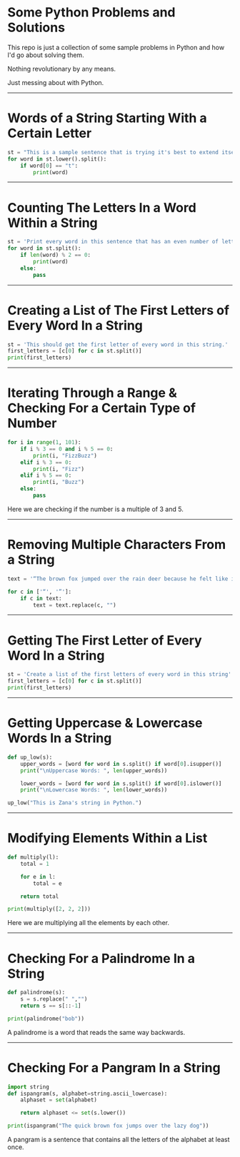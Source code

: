 # Some Python Problems and Solutions
This repo is just a collection of some sample problems in Python and how I'd go about solving them.

Nothing revolutionary by any means.

Just messing about with Python.

---
# Words of a String Starting With a Certain Letter
```python
st = "This is a sample sentence that is trying it's best to extend itself."
for word in st.lower().split():
    if word[0] == "t":
        print(word)
```
---
# Counting The Letters In a Word Within a String
```python
st = 'Print every word in this sentence that has an even number of letters'
for word in st.split():
    if len(word) % 2 == 0:
        print(word)
    else:
        pass
```
---
# Creating a List of The First Letters of Every Word In a String
```python
st = 'This should get the first letter of every word in this string.'
first_letters = [c[0] for c in st.split()]
print(first_letters)
```
---
# Iterating Through a Range & Checking For a Certain Type of Number
```python
for i in range(1, 101):
    if i % 3 == 0 and i % 5 == 0:
        print(i, "FizzBuzz")
    elif i % 3 == 0:
        print(i, "Fizz")
    elif i % 5 == 0:
        print(i, "Buzz")
    else:
        pass
```

Here we are checking if the number is a multiple of 3 and 5.

---
# Removing Multiple Characters From a String
```python
text = '“The brown fox jumped over the rain deer because he felt like it.”'

for c in ['“', '”']:
    if c in text:
        text = text.replace(c, "")
```
---
# Getting The First Letter of Every Word In a String
```python
st = 'Create a list of the first letters of every word in this string'
first_letters = [c[0] for c in st.split()]
print(first_letters)
```
---
# Getting Uppercase & Lowercase Words In a String
```python
def up_low(s):
    upper_words = [word for word in s.split() if word[0].isupper()]
    print("\nUppercase Words: ", len(upper_words))

    lower_words = [word for word in s.split() if word[0].islower()]
    print("\nLowercase Words: ", len(lower_words))

up_low("This is Zana's string in Python.")
```
---
# Modifying Elements Within a List
```python
def multiply(l):
    total = 1

    for e in l:
        total = e

    return total

print(multiply([2, 2, 2]))
```

Here we are multiplying all the elements by each other.

---
# Checking For a Palindrome In a String
```python
def palindrome(s):
    s = s.replace(" ","")
    return s == s[::-1]

print(palindrome("bob"))
```

A palindrome is a word that reads the same way backwards.

---
# Checking For a Pangram In a String
```python
import string
def ispangram(s, alphabet=string.ascii_lowercase):
    alphaset = set(alphabet)

    return alphaset <= set(s.lower())

print(ispangram("The quick brown fox jumps over the lazy dog"))
```

A pangram is a sentence that contains all the letters of the alphabet at least once.
